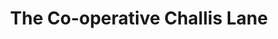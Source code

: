 ---
title: "The Co-operative Challis Lane"
url: /braintree/the-co-operative-challis-lane/
shop: convenience
---